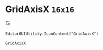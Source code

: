 # GridAxisX `16x16`
<img src="/img/GridAxisX.png" width=16 height=16>

``` CSharp
EditorGUIUtility.IconContent("GridAxisX")
```
```
GridAxisX
```
